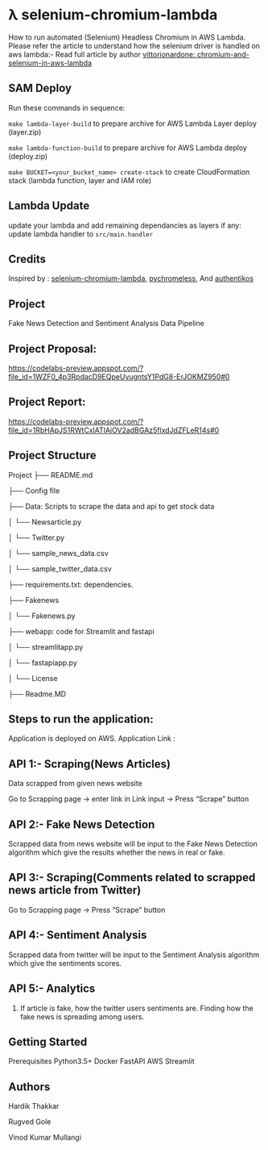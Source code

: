 # λ selenium-chromium-lambda

How to run automated (Selenium) Headless Chromium in AWS Lambda.
Please refer the article to understand how the selenium driver is handled on aws lambda:-
Read full article by author [vittorionardone: chromium-and-selenium-in-aws-lambda](https://www.vittorionardone.it/en/2020/06/04/chromium-and-selenium-in-aws-lambda)
## SAM Deploy
Run these commands in sequence:

`make lambda-layer-build` to prepare archive for AWS Lambda Layer deploy (layer.zip)

`make lambda-function-build` to prepare archive for AWS Lambda deploy (deploy.zip)

`make BUCKET=<your_bucket_name> create-stack` to create CloudFormation stack (lambda function, layer and IAM role)

## Lambda Update
update your lambda and add remaining dependancies as layers if any:
update lambda handler to `src/main.handler`

## Credits
Inspired by : [selenium-chromium-lambda](https://github.com/vittorio-nardone/selenium-chromium-lambda),
[pychromeless](https://github.com/21Buttons/pychromeless),
And [authentikos](https://github.com/srinjoychakravarty/authentikos)

## Project
Fake News Detection and Sentiment Analysis Data Pipeline
## Project Proposal:

https://codelabs-preview.appspot.com/?file_id=1WZF0_4p3RpdacD9EQpeUyugntsY1PdG8-ErJOKMZ950#0

## Project Report:

https://codelabs-preview.appspot.com/?file_id=1RbHApJS1RWtCxlATIAjOV2adBGAz5flxdJdZFLeR14s#0

## Project Structure

Project
├── README.md

├── Config file

├── Data: Scripts to scrape the data and api to get stock data

│   └── Newsarticle.py

│   └── Twitter.py

│   └── sample_news_data.csv

│   └── sample_twitter_data.csv

├── requirements.txt: dependencies.

├── Fakenews

│   └── Fakenews.py

├── webapp: code for Streamlit and fastapi

│   └── streamlitapp.py

│   └── fastapiapp.py

│   └── License

├── Readme.MD

## Steps to run the application:

Application is deployed on AWS.
Application Link :

## API 1:- Scraping(News Articles)

Data scrapped from given news website

Go to Scrapping page -> enter link in Link input -> Press “Scrape” button


## API 2:- Fake News Detection

Scrapped data from news website will be input to the Fake News Detection algorithm which give the results whether the news in real or fake.

## API 3:- Scraping(Comments related to scrapped news article from Twitter)

Go to Scrapping page -> Press “Scrape” button

## API 4:- Sentiment Analysis

Scrapped data from twitter will be input to the Sentiment Analysis algorithm which give the sentiments scores.

## API 5:- Analytics

1. If article is fake, how the twitter users sentiments are. Finding how the fake news is spreading among users.





## Getting Started
Prerequisites
Python3.5+
Docker
FastAPI
AWS
Streamlit


## Authors
Hardik Thakkar

Rugved Gole

Vinod Kumar Mullangi

